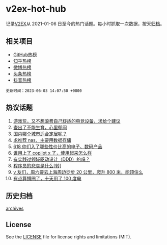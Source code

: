 # v2ex-hot-hub

 记录[V2EX](https://www.v2ex.com/)从 2021-01-06 日至今的热门话题。每小时抓取一次数据，按天[归档](archives)。
 
 ## 相关项目

- [GitHub热榜](https://github.com/snaildev/github-hot-hub)
- [知乎热榜](https://github.com/snaildev/zhihu-hot-hub)
- [微博热榜](https://github.com/snaildev/weibo-hot-hub)
- [头条热榜](https://github.com/snaildev/toutiao-hot-hub)
- [抖音热榜](https://github.com/snaildev/douyin-hot-hub)


 `更新时间：2023-06-03 14:07:50 +0800`

## 热议话题

1. [游戏荒，又不想浪费自己舒适的电竞设备，求给个建议](https://www.v2ex.com/t/945257)
1. [查出了不能生育，心里郁闷](https://www.v2ex.com/t/945348)
1. [国内哪个城市适合定居呢？](https://www.v2ex.com/t/945235)
1. [求推荐 nas，主要用数据存储](https://www.v2ex.com/t/945234)
1. [618 你们入了哪些性价比高的电子、数码产品](https://www.v2ex.com/t/945412)
1. [谁用上了 copilot x 了，使用起来怎么样](https://www.v2ex.com/t/945233)
1. [有实践过领域驱动设计（DDD）的吗？](https://www.v2ex.com/t/945258)
1. [程序员的悲哀是什么[转]](https://www.v2ex.com/t/945371)
1. [v 友们，周六要去上海周边徒步 20 公里，爬升 800 米，能顶住么](https://www.v2ex.com/t/945275)
1. [有点算懵圈了，十天用了 100 度电](https://www.v2ex.com/t/945319)

## 历史归档

[archives](archives)

## License

See the [LICENSE](LICENSE) file for license rights and limitations (MIT).
